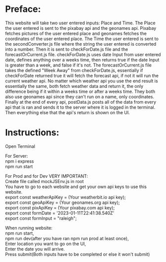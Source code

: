 # Preface:
This website will take two user entered inputs: Place and Time. 
The Place the user entered is sent to the pixabay api and the geonames api. Pixabay fetches pictures of the user entered place and geonames fetches the coordinates of the user entered place. 
The Time the user entered is sent to the secondConverter.js file where the string the user entered is converted into a number. Then it is sent to checkForDate.js file and the   forecastOrCurrent.js file. checkForDate.js uses date Input from user entered date, defines anything over a weeks time, then returns true if the date Input is greater than a week, and   false if it's not. The forecastOrCurrent.js file takes the defined "Week Away" from checkForDate.js, essentially if checkForDate returned true it will fetch the forecast api, if not   it will run the current weather api. No matter which weather api you use the end result is essentially the same, both fetch weather data and return it, the only difference being if   it within a weeks time or after a weeks time. They both also use geonames api since they can't run on a name, only coordinates. Finally at the end of every api, postData.js posts all   of the data from every api that is ran and sends it to the server where it is logged in the terminal. Then everything else that the api's return is shown on the UI.  

# Instructions:  
Open Terminal  

For Server:  
npm i express  
npm run start  

For Prod and for Dev VERY IMPORTANT:  
Create file called mockJSEnv.js in root  
You have to go to each website and get your own api keys to use this website.  
export const weatherApiKey = (Your weatherbit.io api key);  
export const geoApiKey = (Your geonames.org api key);  
export const pixApiKey = (Your pixabay.com api key);  
export const formDate = '2023-01-11T22:41:38.540Z'  
export const formInput = "raleigh";  

When running website:  
npm run start,  
npm run dev(after you have ran npm run prod at least once),  
Enter location you want to go on the UI,  
Enter the date you will arrive.  
Press submit(Both inputs have to be completed or else it won't submit)  